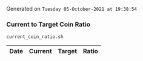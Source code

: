 Generated on `Tuesday 05-October-2021 at 19:38:54`

### Current to Target Coin Ratio
`current_coin_ratio.sh`

Date|Current|Target|Ratio
---|---|---|---

